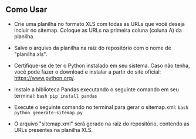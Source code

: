 
## Como Usar

- Crie uma planilha no formato XLS com todas as URLs que você deseja incluir no sitemap. Coloque as URLs na primeira coluna (coluna A) da planilha.

- Salve o arquivo da planilha na raiz do repositório com o nome de "planilha.xls".

- Certifique-se de ter o Python instalado em seu sistema. Caso não tenha, você pode fazer o download e instalar a partir do site oficial: https://www.python.org/.

- Instale a biblioteca Pandas executando o seguinte comando em seu terminal: 
        ```bash
        pip install pandas
        ```

- Execute o seguinte comando no terminal para gerar o sitemap.xml: 
        ```bash
        python generate-sitemap.py
        ```
        
- O arquivo "sitemap.xml" será gerado na raiz do repositório, contendo as URLs presentes na planilha XLS.
 
